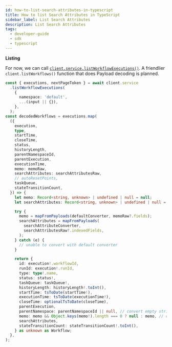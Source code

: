 ```yaml
---
id: how-to-list-search-attributes-in-typescript
title: How to list Search Attributes in TypeScript
sidebar_label: List Search Attributes
description: List Search Attributes
tags:
  - developer-guide
  - sdk
  - typescript
---
```


**Listing**

For now, we can call [`client.service.listWorkflowExecutions()`](https://typescript.temporal.io/api/classes/proto.temporal.api.workflowservice.v1.WorkflowService-1#listworkflowexecutions). A friendlier `client.listWorkflows()` function that does Payload decoding is planned.

```ts
const { executions, nextPageToken } = await client.service
  .listWorkflowExecutions(
    {
      namespace: 'default',
      ...(input || {}),
    },
  );
const decodedWorkflows = executions.map(
  ({
    execution,
    type,
    startTime,
    closeTime,
    status,
    historyLength,
    parentNamespaceId,
    parentExecution,
    executionTime,
    memo: memoRaw,
    searchAttributes: searchAttributesRaw,
    // autoResetPoints,
    taskQueue,
    stateTransitionCount,
  }) => {
    let memo: Record<string, unknown> | undefined | null = null;
    let searchAttributes: Record<string, unknown> | undefined | null = null;

    try {
      memo = mapFromPayloads(defaultConverter, memoRaw?.fields);
      searchAttributes = mapFromPayloads(
        searchAttributeConverter,
        searchAttributesRaw?.indexedFields,
      );
    } catch (e) {
      // unable to convert with default converter
    }

    return {
      id: execution!.workflowId,
      runId: execution!.runId,
      type: type!.name,
      status: status!,
      taskQueue: taskQueue!,
      historyLength: historyLength!.toInt(),
      startTime: tsToDate(startTime!),
      executionTime: tsToDate(executionTime!),
      closeTime: optionalTsToDate(closeTime),
      parentExecution,
      parentNamespace: parentNamespaceId || null, // convert empty string to null
      memo: memo && Object.keys(memo!).length === 0 ? null : memo, // convert empty object to null
      searchAttributes,
      stateTransitionCount: stateTransitionCount!.toInt(),
    } as unknown as Workflow;
  },
);
```
